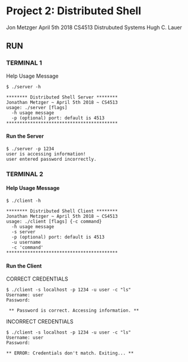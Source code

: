 # Project 2: Distributed Shell
Jon Metzger
April 5th 2018
CS4513 Distrubuted Systems
Hugh C. Lauer

## RUN

### TERMINAL 1

Help Usage Message

```
$ ./server -h

******** Distributed Shell Server ********
Jonathan Metzger ~ April 5th 2018 ~ CS4513
usage: ./server [flags]
  -h usage message
  -p (optional) port: default is 4513
******************************************
```


#### Run the Server

```
$ ./server -p 1234
user is accessing information!
user entered password incorrectly.
```

### TERMINAL 2

#### Help Usage Message

```
$ ./client -h

******** Distributed Shell Client ********
Jonathan Metzger ~ April 5th 2018 ~ CS4513
usage: ./client [flags] {-c command}
  -h usage message
  -s server
  -p (optional) port: default is 4513
  -u username
  -c 'command'
******************************************
```

#### Run the Client 

CORRECT CREDENTIALS

```
$ ./client -s localhost -p 1234 -u user -c "ls"
Username: user
Password: 

 ** Password is correct. Accessing information. **
```

INCORRECT CREDENTIALS

```
$ ./client -s localhost -p 1234 -u user -c "ls"
Username: user
Password: 

** ERROR: Credentials don't match. Exiting... **
```





